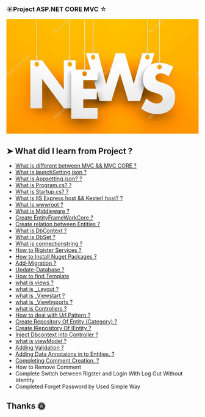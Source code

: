 ### &#9728;Project ASP.NET CORE MVC &star;
<div align="center">
<img src="./wwwroot/assest/News.jpg" alt="News" width="600" height="300"/>
 
</div>

## &#10148; <b>What did I learn from Project ?</b>
<ul>
  <li><a href="https://2u.pw/ialvJ" title="What is different between MVC && MVC CORE">What is different between MVC && MVC CORE ?<a/></li>
  <li><a href="https://2u.pw/H53MR" title="What is launchSetting.json">What is launchSetting.json
    ?</a></li>
    <li><a href="https://www.davidhaney.io/net-core-mvc-access-appsettings-json/" title="What is appSetting.json">What is Appsetting.json?
    ?</a></li>
   <li><a href="https://2u.pw/9oJRo" title="What is Program.cs">What is Program.cs?
    ?</a></li>
     <li><a href="https://2u.pw/EKxBl" title="What is Startup.cs">What is Startup.cs?
    ?</a></li>
    <li><a href="https://2u.pw/bQknO" title="What is IIS Express && Kesterl">What is IIS Express host && Kesterl host?
    ?</a></li>
   <li><a href="https://www.tutorialsteacher.com/core/aspnet-core-wwwroot" title="What is wwwroot?">What is wwwroot
    ?</a></li>
   <li><a href="https://2u.pw/iOik5" title="What is Middleware?">What is Middleware
    ?</a></li>
  <li><a href="https://devtutorial.io/create-an-entity-framework-core-model.html" title="Create EntityFrameWorkCore?">Create EntityFrameWorkCore
    ?</a></li>
  <li><a href="https://2u.pw/j4QYP" title="Create relation between Entities">Create relation between Entities
    ?</a></li>
   <li><a href="https://2u.pw/8zCjI" title="What is DbContext">What is DbContext 
    ?</a></li>
  <li><a href="https://2u.pw/w4exQ" title="What is DbSet<Entity>">What is DbSet<Entity> 
    ?</a></li>
  <li><a href="https://2u.pw/FsI0C" title="What is connectionstring ?">What is connectionstring 
    ?</a></li>
 <li><a href="https://2u.pw/vC9sb" title="How to Rigister Services ?">How to Rigister Services 
    ?</a></li>
 <li><a href="https://2u.pw/dGRqB" title="How to Install Nuget Packages ?">How to Install Nuget Packages 
    ?</a></li>
   <li><a href="https://www.c-sharpcorner.com/article/migration-in-code-first-approach/" title="Add-Migration ?">Add-Migration 
    ?</a></li>
  <li><a href="https://www.c-sharpcorner.com/article/migration-in-code-first-approach/" title="Update-Database ?">Update-Database
    ?</a></li>
  <li><a href="#">How to find Template</a></li>
  <li><a href="https://dotnettutorials.net/lesson/views-asp-net-core-mvc/" title="what is Views?">what is views
    ?</a></li>
 <li><a href="https://dotnettutorials.net/lesson/sections-in-layout-view-in-asp-net-core-mvc/" title="what is _Layout?">what is _Layout
    ?</a></li>
  <li><a href="https://dotnettutorials.net/lesson/viewstart-in-asp-net-core-mvc/" title="what is _ViewStart?">what is _Viewstart
    ?</a></li>
 <li><a href="https://dotnettutorials.net/lesson/viewimports-in-asp-net-core-mvc/" title="what is _ViewImports?">what is _ViewImports
    ?</a></li>
  <li><a href="https://dotnettutorials.net/lesson/controllers-asp-net-core-mvc/" title="what is Controllers?">what is Controllers
    ?</a></li>
  <li><a href="https://www.c-sharpcorner.com/blogs/asp-net-mvc-routing-url-pattern" title="How to deal with Url Pattern?">How to deal with Url Pattern
    ?</a></li>
   <li><a href="*" title="How to deal with Url Pattern?">Create Repository Of Entity (Category)
    ?</a></li>
  <li><a href="*" title="How to deal with Url Pattern?">Create IRepository Of IEntity 
    ?</a></li>
  <li><a href="https://www.c-sharpcorner.com/article/dependency-injection-in-asp-net-mvc-5/" title="">Inject Dbcontext into Controller
    ?</a></li>
     <li><a href="https://dotnettutorials.net/lesson/view-model-asp-net-core-mvc/" title="">what is viewModel
    ?</a></li>
  <li><a href="https://www.mindstick.com/articles/85566/how-to-use-data-validation-in-mvc-core" title="">Adding Validation 
    ?</a></li>
    <li><a href=" title="">Adding Data Annotaions in to Entities.
    ?</a></li>
    <li><a href=" title="">Completing Comment Creation.
    ?</a></li>
   <li>How to Remove Comment</li>
  <li>Complete Switch between Rigster and Login With Log Out Without Identity </li>
   <li>Completed Forget Password by Used Simple Way </li>
 
 
 </ul>
 
 ## Thanks &#127774;
 
 
